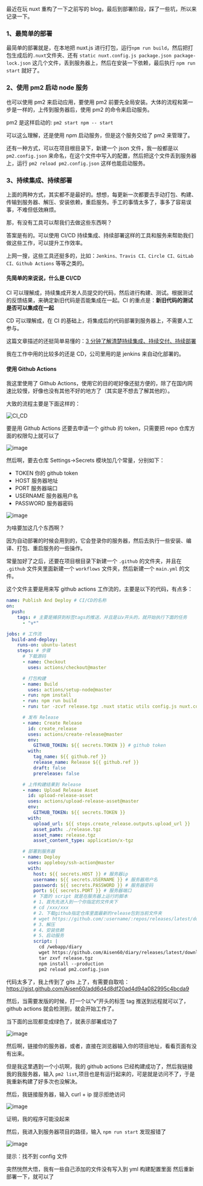 最近在玩 nuxt 重构了一下之前写的 blog，最后到部署阶段，踩了一些坑，所以来记录一下。

### 1、最简单的部署

最简单的部署就是，在本地把 nuxt.js 进行打包，运行`npm run build`，然后把打包生成后的`.nuxt`文件夹、还有 `static nuxt.config.js package.json package-lock.json` 这几个文件，丢到服务器上，然后在安装一下依赖，最后执行 `npm run start` 就好了。

### 2、使用 pm2 启动 node 服务

也可以使用 pm2 来启动应用，要使用 pm2 前要先全局安装。大体的流程和第一步是一样的，上传到服务器后，使用 pm2 的命令来启动服务。

pm2 是这样启动的: `pm2 start npm -- start`

可以这么理解，还是使用 npm 启动服务，但是这个服务交给了 pm2 来管理了。

还有一种方式，可以在项目根目录下，新建一个 json 文件，我一般都是以 `pm2.config.json` 来命名，在这个文件中写入的配置，然后把这个文件丢到服务器上，运行 `pm2 reload pm2.config.json` 这样也能启动服务。

### 3、持续集成、持续部署

上面的两种方式，其实都不是最好的。想想，每更新一次都要去手动打包、构建、传输到服务器、解压、安装依赖，重启服务。手工的事情太多了，事多了容易误事，不难但低效麻烦。

那，有没有工具可以帮我们去做这些东西啊？

答案是有的。可以使用 CI/CD 持续集成、持续部署这样的工具和服务来帮助我们做这些工作，可以提升工作效率。

上网一搜，这些工具还挺多的，比如：`Jenkins、Travis CI、Circle CI、GitLab CI、Github Actions` 等等之类的。

#### 先简单的来说说，什么是 CI/CD

CI 可以理解成，持续集成开发人员提交的代码，然后进行构建、测试。根据测试的反馈结果，来确定新旧代码是否能集成在一起。CI 的重点是：**新旧代码的测试是否可以集成在一起**

CD 可以理解成，在 CI 的基础上，将集成后的代码部署到服务器上，不需要人工参与。

这篇文章描述的还挺简单易懂的：[3 分钟了解清楚持续集成、持续交付、持续部署](https://www.cnblogs.com/jinjiangongzuoshi/p/13053972.html)

我在工作中用的比较多的还是 CD，公司里用的是 jenkins 来自动化部署的。

#### 使用 Github Actions

我这里使用了 Github Actions，使用它的目的呢好像还挺方便的，除了在国内网速比较慢，好像也没有其他不好的地方了（其实是不想去了解其他的）。

大致的流程主要是下面这样的：

![CI_CD](https://user-images.githubusercontent.com/19791710/92674550-2ad8b580-f350-11ea-81b6-7be1f54d10d0.jpg)

要是用 Github Actions 还要去申请一个 github 的 token，只需要把 repo 仓库方面的权限勾上就可以了

![image](https://user-images.githubusercontent.com/19791710/92675274-8f484480-f351-11ea-928c-460340315782.png)

然后啊，要去仓库 Settings->Secrets 模块加几个常量，分别如下：

- TOKEN 你的 github token
- HOST 服务器地址
- PORT 服务器端口
- USERNAME 服务器用户名
- PASSWORD 服务器密码

![image](https://user-images.githubusercontent.com/19791710/92676508-447bfc00-f354-11ea-8766-b02711b14204.png)

为啥要加这几个东西啊？

因为自动部署的时候会用到的，它会登录你的服务器，然后去执行一些安装、编译、打包、重启服务的一些操作。

常量加好了之后，还要在项目根目录下新建一个 `.github` 的文件夹，并且在 `.github` 文件夹里面新建一个 `workflows` 文件夹，然后新建一个 `main.yml` 的文件。

这个文件主要是用来写 github actions 工作流的，主要是以下的代码，有点多：

```yml
name: Publish And Deploy # CI/CD的名称
on:
  push:
    tags: # 主要是捕获到标签tags的推送，并且是以v开头的，就开始执行下面的任务
      - "v*"

jobs: # 工作流
  build-and-deploy:
    runs-on: ubuntu-latest
    steps: # 步骤
      # 下载源码
      - name: Checkout
        uses: actions/checkout@master

      # 打包构建
      - name: Build
        uses: actions/setup-node@master
      - run: npm install
      - run: npm run build
      - run: tar -zcvf release.tgz .nuxt static utils config.js nuxt.config.js package.json package-lock.json pm2.config.json

      # 发布 Release
      - name: Create Release
        id: create_release
        uses: actions/create-release@master
        env:
          GITHUB_TOKEN: ${{ secrets.TOKEN }} # github token
        with:
          tag_name: ${{ github.ref }}
          release_name: Release ${{ github.ref }}
          draft: false
          prerelease: false

      # 上传构建结果到 Release
      - name: Upload Release Asset
        id: upload-release-asset
        uses: actions/upload-release-asset@master
        env:
          GITHUB_TOKEN: ${{ secrets.TOKEN }}
        with:
          upload_url: ${{ steps.create_release.outputs.upload_url }}
          asset_path: ./release.tgz
          asset_name: release.tgz
          asset_content_type: application/x-tgz

      # 部署到服务器
      - name: Deploy
        uses: appleboy/ssh-action@master
        with:
          host: ${{ secrets.HOST }} # 服务器ip
          username: ${{ secrets.USERNAME }} # 服务器用户名
          password: ${{ secrets.PASSWORD }} # 服务器密码
          port: ${{ secrets.PORT }} # 服务器端口
          # 下面的 script 就是在服务器上运行的脚本
          # 1、首先先进入到一个你指定的文件夹下
          # cd /xxx/xxx
          # 2、下载github指定仓库里面最新的release包到当前文件夹
          # wget https://github.com/:username/:repos/releases/latest/download/release.tgz -O release.tgz
          # 3、解压
          # 4、安装依赖
          # 5、启动服务
          script: |
            cd /webapp/diary
            wget https://github.com/Aisen60/diary/releases/latest/download/release.tgz -O release.tgz
            tar zxvf release.tgz
            npm install --production
            pm2 reload pm2.config.json
```

代码太多了，我上传到了 gits 上了，有需要自取哈：https://gist.github.com/Aisen60/add6d4d8df20ad4d94a082995c4bcda9

然后，当需要发版的时候，打一个以“v”开头的标签 tag 推送到远程就可以了，github actions 就会检测到，就会开始工作了。

当下面的出现都变成绿色了，就表示部署成功了

![image](https://user-images.githubusercontent.com/19791710/92678014-a1c57c80-f357-11ea-9d0a-052339d7ef0b.png)

然后啊，链接你的服务器，或者，直接在浏览器输入你的项目地址，看看页面有没有出来。

但是我这里遇到一个小坑啊，我的 github actions 已经构建成功了，然后我链接我的我服务器，输入 `pm2 list`,项目也是有运行起来的，可是就是访问不了，于是我重新构建了好多次也没解决。

然后，我链接服务器，输入 curl + ip 提示拒绝访问

![image](https://user-images.githubusercontent.com/19791710/92716210-1832a080-f391-11ea-9475-3f3d4dd765f7.png)

证明，我的程序可能没起来

然后，我进入到服务器项目的路径，输入 `npm run start` 发现报错了

![image](https://user-images.githubusercontent.com/19791710/92716400-562fc480-f391-11ea-956e-bb6055d4c100.png)

提示：找不到 config 文件

突然恍然大悟，我有一些自己添加的文件没有写入到 yml 构建配置里面 然后重新部署一下，就可以了

